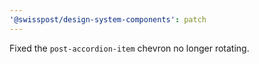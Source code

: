 ```yaml
---
'@swisspost/design-system-components': patch
---
```


Fixed the `post-accordion-item` chevron no longer rotating.
